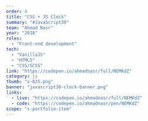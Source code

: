 ```yaml
---
order: 4
title: "CSS + JS Clock"
summary: "#JavaScript30"
team: "Ahmad Nasr"
year: "2018"
roles:
  - "Front-end development"
tech:
  - "VanillaJS"
  - "HTML5"
  - "CSS/SCSS"
link: "https://codepen.io/ahmadnasr/full/NEMKdZ"
category: js
thumb: "s-025.png"
banner: "javascript30-clock-banner.png"
links:
  - live: "https://codepen.io/ahmadnasr/full/NEMKdZ"
  - code: "https://codepen.io/ahmadnasr/pen/NEMKdZ"
scope: "s-portfolio-item"
---
```

